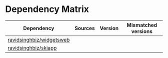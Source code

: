 # Dependency Matrix

Dependency | Sources | Version | Mismatched versions
---------- | ------- | ------- | -------------------
[ravidsinghbiz/widgetsweb](https://github.com/ravidsinghbiz/widgetsweb.git) |  | []() | 
[ravidsinghbiz/skiapp](https://github.com/ravidsinghbiz/skiapp.git) |  | []() | 
